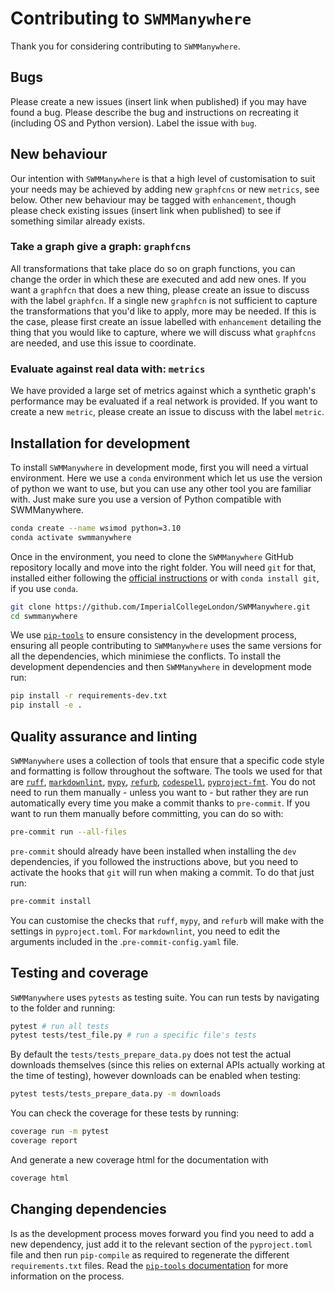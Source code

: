 # Contributing to `SWMManywhere`

Thank you for considering contributing to `SWMManywhere`.

## Bugs

Please create a new issues (insert link when published)
if you may have found a bug.
Please describe the bug and instructions on recreating it (including OS and
Python version). Label the issue with `bug`.

## New behaviour

Our intention with `SWMManywhere` is that a high level of customisation to suit
your needs may be achieved by adding new `graphfcns` or new `metrics`, see
below. Other new behaviour may be tagged with `enhancement`, though please
check existing issues (insert link when published)
to see if something similar already exists.

### Take a graph give a graph: `graphfcns`

All transformations that take place do so on graph functions, you can change
the order in which these are executed and add new ones. If you want a
`graphfcn` that does a new thing, please create an issue to discuss with the
label `graphfcn`. If a single new `graphfcn` is not sufficient to capture the
transformations that you'd like to apply, more may be needed. If this is the
case, please first create an issue labelled with `enhancement` detailing the
thing that you would like to capture, where we will discuss what `graphfcns`
are needed, and use this issue to coordinate.

### Evaluate against real data with: `metrics`

We have provided a large set of metrics against which a synthetic graph's
performance may be evaluated if a real network is provided. If you want to
create a new `metric`, please create an issue to discuss with the label
`metric`.

## Installation for development

To install `SWMManywhere` in development mode, first you will need a virtual
environment. Here we use a `conda` environment which let us use the version of
python we want to use, but you can use any other tool you are familiar with.
Just make sure you use a version of Python compatible with SWMManywhere.

```bash
conda create --name wsimod python=3.10
conda activate swmmanywhere
```

Once in the environment, you need to clone the `SWMManywhere` GitHub repository
locally and move into the right folder. You will need `git` for that, installed
either following the [official instructions](https://git-scm.com/downloads) or
with `conda install git`, if you use `conda`.

```bash
git clone https://github.com/ImperialCollegeLondon/SWMManywhere.git
cd swmmanywhere
```

We use [`pip-tools`](https://pip-tools.readthedocs.io/en/latest/) to ensure
consistency in the development process, ensuring all people contributing to
`SWMManywhere` uses the same versions for all the dependencies, which minimiese
the conflicts. To install the development dependencies and then `SWMManywhere`
in development mode run:

```bash
pip install -r requirements-dev.txt
pip install -e .
```

## Quality assurance and linting

`SWMManywhere` uses a collection of tools that ensure that a specific code
style and formatting is follow throughout the software. The tools we used for
that are [`ruff`](https://docs.astral.sh/ruff/),
[`markdownlint`](https://github.com/igorshubovych/markdownlint-cli),
[`mypy`](https://github.com/pre-commit/mirrors-mypy),
[`refurb`](https://github.com/dosisod/refurb),
[`codespell`](https://github.com/codespell-project/codespell),
[`pyproject-fmt`](https://github.com/tox-dev/pyproject-fmt).
You do not need to run them manually - unless you want to - but rather they are
run automatically every time you make a commit thanks to `pre-commit`.
If you want to run them manually before committing, you can do so with:

```bash
pre-commit run --all-files
```

`pre-commit` should already have been installed when installing the `dev`
dependencies, if you followed the instructions above, but you need to activate
the hooks that `git` will run when making a commit. To do that just run:

```bash
pre-commit install
```

You can customise the checks that `ruff`, `mypy`, and `refurb` will make with
the settings in `pyproject.toml`. For `markdownlint`, you need to edit the
arguments included in the .`pre-commit-config.yaml` file.

## Testing and coverage

`SWMManywhere` uses `pytests` as testing suite. You can run tests by navigating
to the folder and running:

```bash
pytest # run all tests
pytest tests/test_file.py # run a specific file's tests
```

By default the `tests/tests_prepare_data.py` does not test the actual downloads
themselves (since this relies on external APIs actually working at the time of
testing), however downloads can be enabled when testing:

```bash
pytest tests/tests_prepare_data.py -m downloads
```

You can check the coverage for these tests by running:

```bash
coverage run -m pytest
coverage report
```

And generate a new coverage html for the documentation with

```bash
coverage html
```

## Changing dependencies

Is as the development process moves forward you find you need to add a new
dependency, just add it to the relevant section of the `pyproject.toml` file
and then run `pip-compile` as required to regenerate the different
`requirements.txt` files. Read the
[`pip-tools` documentation](https://pip-tools.readthedocs.io/en/latest/) for
more information on the process.
